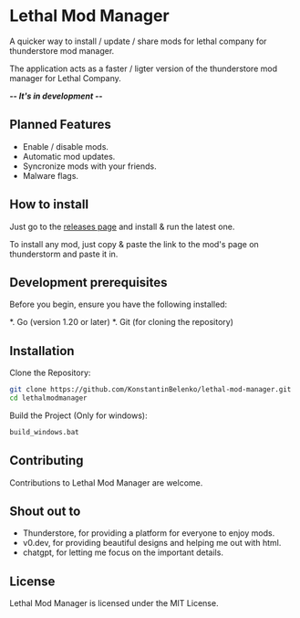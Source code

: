 # Lethal Mod Manager

A quicker way to install / update / share mods for lethal company for thunderstore mod manager.

The application acts as a faster / ligter version of the thunderstore mod manager for Lethal Company.

***-- It's in development --***

## Planned Features

- Enable / disable mods.
- Automatic mod updates.
- Syncronize mods with your friends.
- Malware flags.

## How to install 

Just go to the [releases page](https://github.com/KonstantinBelenko/lethal-mod-manager/releases) and install & run the latest one.

To install any mod, just copy & paste the link to the mod's page on thunderstorm and paste it in.

## Development prerequisites

Before you begin, ensure you have the following installed:

*. Go (version 1.20 or later)
*. Git (for cloning the repository)

## Installation

Clone the Repository:

```sh
git clone https://github.com/KonstantinBelenko/lethal-mod-manager.git
cd lethalmodmanager
```

Build the Project (Only for windows):

```sh
build_windows.bat
```

## Contributing

Contributions to Lethal Mod Manager are welcome.

## Shout out to

* Thunderstore, for providing a platform for everyone to enjoy mods.
* v0.dev, for providing beautiful designs and helping me out with html.
* chatgpt, for letting me focus on the important details.

## License

Lethal Mod Manager is licensed under the MIT License.
